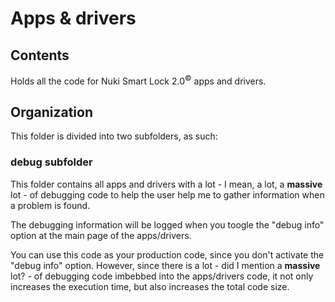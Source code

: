 # Apps & drivers

## Contents

Holds all the code for Nuki Smart Lock 2.0<sup>&copy;</sup> apps and drivers.

## Organization

This folder is divided into two subfolders, as such:

### debug subfolder

This folder contains all apps and drivers with a lot - I mean, a lot, a **massive** lot - of debugging code to help the user help me to gather information when a problem is found.

The debugging information will be logged when you toogle the "debug info" option at the main page of the apps/drivers.

You can use this code as your production code, since you don't activate the "debug info" option. However, since there is a lot - did I mention a **massive** lot? - of debugging code imbebbed into the apps/drivers code, it not only increases the execution time, but also increases the total code size.
